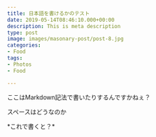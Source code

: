 ```yaml
---
title: 日本語を書けるかのテスト
date: 2019-05-14T08:46:10.000+00:00
description: This is meta description
type: post
image: images/masonary-post/post-8.jpg
categories:
- Food
tags:
- Photos
- Food

---
```

ここはMarkdown記法で書いたりするんですかねぇ？

スペースはどうなのか

\*これで書くと？*